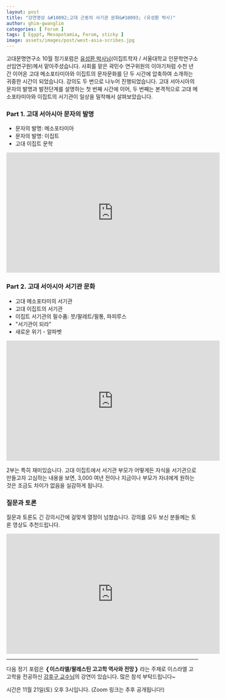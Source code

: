 ```yaml
---
layout: post
title: "강연영상 &#10092;고대 근동의 서기관 문화&#10093; (유성환 박사)"
author: ghim-gwanglim
categories: [ Forum ]
tags: [ Egypt, Mesopotamia, Forum, sticky ]
image: assets/images/post/west-asia-scribes.jpg
---
```


고대문명연구소 10월 정기포럼은 [유성환 박사님](/author-yoo)(이집트학자 / 서울대학교 인문학연구소 선임연구원)께서 맡아주셨습니다. 사회를 맡은 곽민수 연구위원의 이야기처럼 수천 년 간 이어온 고대 메소포타미아와 이집트의 문자문화를 단 두 시간에 압축하여 소개하는 귀중한 시간이 되었습니다. 강의도 두 번으로 나누어 진행되었습니다. 고대 서아시아의 문자의 발명과 발전단계를 설명하는 첫 번째 시간에 이어, 두 번째는 본격적으로 고대 메소포타미아와 이집트의 서기관이 일상을 밀착해서 살펴보았습니다. 

### Part 1. 고대 서아시아 문자의 발명
- 문자의 발명: 메소포타미아
- 문자의 발명: 이집트
- 고대 이집트 문학

<iframe width="560" height="315" src="https://www.youtube.com/embed/CymC9WkRRFM" frameborder="0" allow="accelerometer; autoplay; clipboard-write; encrypted-media; gyroscope; picture-in-picture" allowfullscreen></iframe>


### Part 2. 고대 서아시아 서기관 문화
- 고대 메소포타미의 서기관
- 고대 이집트의 서기관
- 이집트 서기관의 필수품: 붓/팔레트/필통, 파피루스
- "서기관이 되라"
- 새로운 위기 - 알파벳

<iframe width="560" height="315" src="https://www.youtube.com/embed/kkGouRGp_tg" frameborder="0" allow="accelerometer; autoplay; clipboard-write; encrypted-media; gyroscope; picture-in-picture" allowfullscreen></iframe>


2부는 특히 재미있습니다. 고대 이집트에서 서기관 부모가 어떻게든 자식을 서기관으로 만들고자 고심하는 내용을 보면, 3,000 여년 전이나 지금이나 부모가 자녀에게 원하는 것은 조금도 차이가 없음을 실감하게 됩니다. 

### 질문과 토론

질문과 토론도 긴 강의시간에 걸맞게 열정이 넘쳤습니다. 강의를 모두 보신 분들께는 토론 영상도 추천드립니다.

<iframe width="560" height="315" src="https://www.youtube.com/embed/EMSAX15Igpc" frameborder="0" allow="accelerometer; autoplay; clipboard-write; encrypted-media; gyroscope; picture-in-picture" allowfullscreen></iframe>


----

다음 정기 포럼은 __&#10092;이스라엘/팔레스틴 고고학 역사와 전망&#10093;__ 라는 주제로 이스라엘 고고학을 전공하신 [강후구 교수님](/author-kang)의 강연이 있습니다. 많은 참석 부탁드립니다~

시간은 11월 21일(토) 오후 3시입니다. (Zoom 링크는 추후 공개됩니다!)
